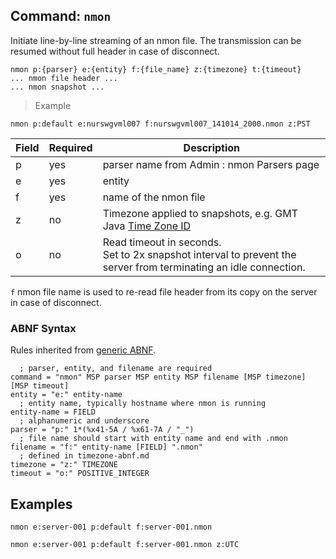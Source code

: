 ## Command: `nmon`

Initiate line-by-line streaming of an nmon file. The transmission can be resumed without full header in case of disconnect.

```ls
nmon p:{parser} e:{entity} f:{file_name} z:{timezone} t:{timeout}
... nmon file header ...
... nmon snapshot ...
```

> Example

```ls
nmon p:default e:nurswgvml007 f:nurswgvml007_141014_2000.nmon z:PST
```

| **Field** | **Required** | **Description**                            |
|---|---|---|
| p         | yes          | parser name from Admin : nmon Parsers page |
| e         | yes          | entity                                     |
| f         | yes          | name of the nmon file                      |
| z         | no           | Timezone applied to snapshots, e.g. GMT<br>Java [Time Zone ID](timezone-abnf.md)  |
| o         | no           | Read timeout in seconds. <br>Set to 2x snapshot interval to prevent the server from terminating an idle connection.|

`f` nmon file name is used to re-read file header from its copy on the server in case of disconnect.

### ABNF Syntax

Rules inherited from [generic ABNF](generic-abnf.md).

```properties
  ; parser, entity, and filename are required
command = "nmon" MSP parser MSP entity MSP filename [MSP timezone] [MSP timeout]
entity = "e:" entity-name
  ; entity name, typically hostname where nmon is running
entity-name = FIELD
  ; alphanumeric and underscore
parser = "p:" 1*(%x41-5A / %x61-7A / "_")
  ; file name should start with entity name and end with .nmon
filename = "f:" entity-name [FIELD] ".nmon"
  ; defined in timezone-abnf.md
timezone = "z:" TIMEZONE
timeout = "o:" POSITIVE_INTEGER
```

## Examples

```ls
nmon e:server-001 p:default f:server-001.nmon
```

```ls
nmon e:server-001 p:default f:server-001.nmon z:UTC
```
